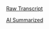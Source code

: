 [Raw Transcript](https://github.com/MCBasterSheet/MCBasterSheet/blob/main/MCB150/pages/Lectures/Raw-Transcripts/Raw%20Transcript%204-1-2024.md)

[AI Summarized](https://github.com/MCBasterSheet/MCBasterSheet/blob/main/MCB150/pages/Lectures/AI-Summaries/AI%20Summarized%204-1-2024.md)
